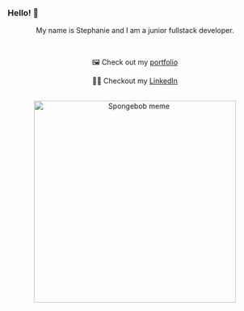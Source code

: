 ### Hello! 👋
<div style="text-align:center">
  <p>My name is Stephanie and I am a junior fullstack developer.</p><br>
  <p>🖼️ Check out my <a href="https://sthyma.github.io/">portfolio</a></p>
  <p>👩‍💼 Checkout my <a href="https://www.linkedin.com/in/diepstephanie">LinkedIn</a></p>
  <br>
  <img src="https://res.cloudinary.com/practicaldev/image/fetch/s--cB8Vytp4--/c_limit,f_auto,fl_progressive,q_auto,w_880/https://thepracticaldev.s3.amazonaws.com/i/vxxviprcfy4uwmo9bwvr.png" alt="Spongebob meme" width="400px" height="400px">
</div>
